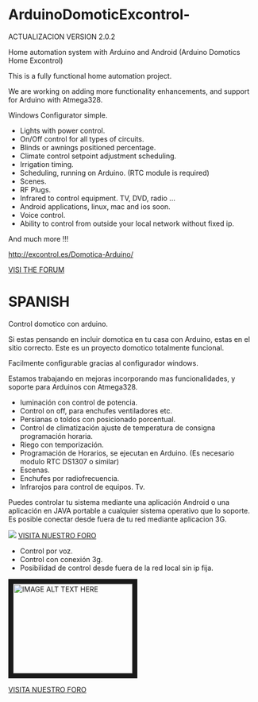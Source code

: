 ArduinoDomoticExcontrol- 
========================
ACTUALIZACION VERSION 2.0.2

Home automation system with Arduino and Android (Arduino Domotics Home Excontrol) 

This is a fully functional home automation project.

We are working on adding more functionality enhancements, and support for Arduino with Atmega328.

Windows Configurator simple.
* Lights with power control.
* On/Off control for all types of circuits.
* Blinds or awnings positioned percentage.
* Climate control setpoint adjustment scheduling.
* Irrigation timing.
* Scheduling, running on Arduino. (RTC module is required)
* Scenes.
* RF Plugs.
* Infrared to control equipment. TV, DVD, radio ...
* Android applications, linux, mac and ios soon.
* Voice control.
* Ability to control from outside your local network without fixed ip.

And much more !!!

http://excontrol.es/Domotica-Arduino/

[VISI THE FORUM]((http://domotica-arduino.es/foro/Forum-English))

SPANISH
========================
Control domotico con arduino.

Si estas pensando en incluir domotica en tu casa con Arduino, estas en el sitio correcto. Este es un proyecto domotico totalmente funcional.

Facilmente configurable gracias al configurador windows.

Estamos trabajando en mejoras incorporando mas funcionalidades, y soporte para Arduinos con Atmega328.
*  Iuminación con control de potencia.
*  Control on off, para enchufes ventiladores etc.
*  Persianas o toldos con posicionado porcentual.
*  Control de climatización ajuste de temperatura de consigna programación horaria.
*  Riego con temporización.
*  Programación de Horarios, se ejecutan en Arduino. (Es necesario modulo RTC DS1307 o similar)
*  Escenas.
*  Enchufes por radiofrecuencia.
* Infrarojos para control de equipos. Tv.


Puedes controlar tu sistema mediante una aplicación Android o una aplicación en JAVA portable a cualquier sistema operativo que lo soporte. Es posible conectar desde fuera de tu red mediante aplicacion 3G.

![](http://domotica-arduino.es/wp-content/uploads/2014/09/V2-300x215.png)
[VISITA NUESTRO FORO](http://domotica-arduino.es/foro/index.php)
 *  Control por voz.
 *  Control con conexión 3g.
 *  Posibilidad de control desde fuera de la red local sin ip fija.



<a href="http://www.youtube.com/watch?feature=player_embedded&v=DqTage2lQMc
" target="_blank"><img src="http://img.youtube.com/vi/DqTage2lQMc/0.jpg" 
alt="IMAGE ALT TEXT HERE" width="240" height="180" border="10" /></a>


[VISITA NUESTRO FORO](http://domotica-arduino.es/foro/index.php)
